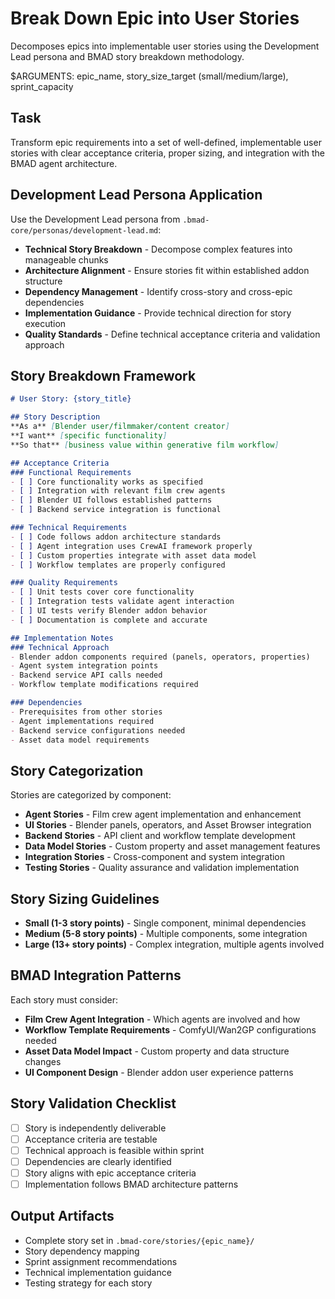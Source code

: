 # Break Down Epic into User Stories

Decomposes epics into implementable user stories using the Development Lead persona and BMAD story breakdown methodology.

$ARGUMENTS: epic_name, story_size_target (small/medium/large), sprint_capacity

## Task
Transform epic requirements into a set of well-defined, implementable user stories with clear acceptance criteria, proper sizing, and integration with the BMAD agent architecture.

## Development Lead Persona Application
Use the Development Lead persona from `.bmad-core/personas/development-lead.md`:
- **Technical Story Breakdown** - Decompose complex features into manageable chunks
- **Architecture Alignment** - Ensure stories fit within established addon structure  
- **Dependency Management** - Identify cross-story and cross-epic dependencies
- **Implementation Guidance** - Provide technical direction for story execution
- **Quality Standards** - Define technical acceptance criteria and validation approach

## Story Breakdown Framework
```markdown
# User Story: {story_title}

## Story Description
**As a** [Blender user/filmmaker/content creator]
**I want** [specific functionality]
**So that** [business value within generative film workflow]

## Acceptance Criteria
### Functional Requirements
- [ ] Core functionality works as specified
- [ ] Integration with relevant film crew agents
- [ ] Blender UI follows established patterns
- [ ] Backend service integration is functional

### Technical Requirements  
- [ ] Code follows addon architecture standards
- [ ] Agent integration uses CrewAI framework properly
- [ ] Custom properties integrate with asset data model
- [ ] Workflow templates are properly configured

### Quality Requirements
- [ ] Unit tests cover core functionality
- [ ] Integration tests validate agent interaction
- [ ] UI tests verify Blender addon behavior
- [ ] Documentation is complete and accurate

## Implementation Notes
### Technical Approach
- Blender addon components required (panels, operators, properties)
- Agent system integration points
- Backend service API calls needed
- Workflow template modifications required

### Dependencies
- Prerequisites from other stories
- Agent implementations required
- Backend service configurations needed
- Asset data model requirements
```

## Story Categorization
Stories are categorized by component:
- **Agent Stories** - Film crew agent implementation and enhancement
- **UI Stories** - Blender panels, operators, and Asset Browser integration
- **Backend Stories** - API client and workflow template development  
- **Data Model Stories** - Custom property and asset management features
- **Integration Stories** - Cross-component and system integration
- **Testing Stories** - Quality assurance and validation implementation

## Story Sizing Guidelines
- **Small (1-3 story points)** - Single component, minimal dependencies
- **Medium (5-8 story points)** - Multiple components, some integration
- **Large (13+ story points)** - Complex integration, multiple agents involved

## BMAD Integration Patterns
Each story must consider:
- **Film Crew Agent Integration** - Which agents are involved and how
- **Workflow Template Requirements** - ComfyUI/Wan2GP configurations needed
- **Asset Data Model Impact** - Custom property and data structure changes
- **UI Component Design** - Blender addon user experience patterns

## Story Validation Checklist
- [ ] Story is independently deliverable
- [ ] Acceptance criteria are testable
- [ ] Technical approach is feasible within sprint
- [ ] Dependencies are clearly identified
- [ ] Story aligns with epic acceptance criteria
- [ ] Implementation follows BMAD architecture patterns

## Output Artifacts
- Complete story set in `.bmad-core/stories/{epic_name}/`
- Story dependency mapping
- Sprint assignment recommendations
- Technical implementation guidance
- Testing strategy for each story